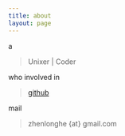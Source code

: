 ```yaml
---
title: about
layout: page
---
```


a

> Unixer | Coder

who involved in 

> [github](https://github.com/zhenlonghe)

mail 

> zhenlonghe {at} gmail.com 

